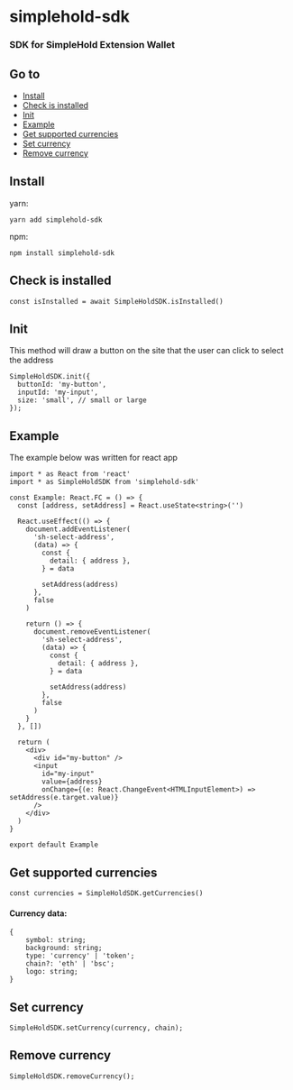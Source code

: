 # simplehold-sdk

### SDK for SimpleHold Extension Wallet

## Go to

- [Install](#install)
- [Check is installed](#check-is-installed)
- [Init](#init)
- [Example](#example)
- [Get supported currencies](#get-supported-currencies)
- [Set currency](#set-currency)
- [Remove currency](#remove-currency)

## Install

yarn:

```
yarn add simplehold-sdk
```

npm:

```
npm install simplehold-sdk
```

## Check is installed

```
const isInstalled = await SimpleHoldSDK.isInstalled()
```

## Init

This method will draw a button on the site that the user can click to select the address

```
SimpleHoldSDK.init({
  buttonId: 'my-button',
  inputId: 'my-input',
  size: 'small', // small or large
});
```

## Example

The example below was written for react app

```
import * as React from 'react'
import * as SimpleHoldSDK from 'simplehold-sdk'

const Example: React.FC = () => {
  const [address, setAddress] = React.useState<string>('')

  React.useEffect(() => {
    document.addEventListener(
      'sh-select-address',
      (data) => {
        const {
          detail: { address },
        } = data

        setAddress(address)
      },
      false
    )

    return () => {
      document.removeEventListener(
        'sh-select-address',
        (data) => {
          const {
            detail: { address },
          } = data

          setAddress(address)
        },
        false
      )
    }
  }, [])

  return (
    <div>
      <div id="my-button" />
      <input
        id="my-input"
        value={address}
        onChange={(e: React.ChangeEvent<HTMLInputElement>) => setAddress(e.target.value)}
      />
    </div>
  )
}

export default Example
```

## Get supported currencies

```
const currencies = SimpleHoldSDK.getCurrencies()
```

#### Currency data:

```
{
	symbol: string;
	background: string;
	type: 'currency' | 'token';
	chain?: 'eth' | 'bsc';
	logo: string;
}
```

## Set currency

```
SimpleHoldSDK.setCurrency(currency, chain);
```

## Remove currency

```
SimpleHoldSDK.removeCurrency();
```
